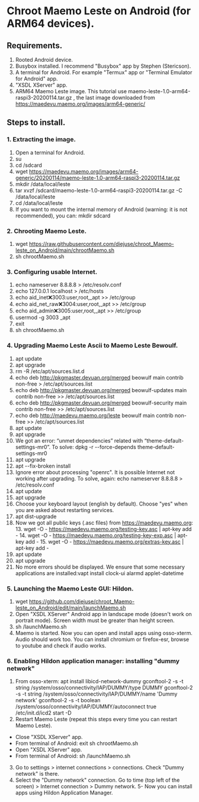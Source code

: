 # Chroot Maemo Leste on Android (for ARM64 devices).
## Requirements.
1. Rooted Android device.
2. Busybox installed. I recommend "Busybox" app by Stephen (Stericson).
3. A terminal for Android. For example "Termux" app or "Terminal Emulator for Android" app.
4. "XSDL XServer" app.
5. ARM64 Maemo Leste image. This tutorial use maemo-leste-1.0-arm64-raspi3-20200114.tar.gz	, the last image downloaded from  https://maedevu.maemo.org/images/arm64-generic/
## Steps to install.
### 1. Extracting the image.
1. Open a terminal for Android.
2. su
3. cd /sdcard
4. wget https://maedevu.maemo.org/images/arm64-generic/20200114/maemo-leste-1.0-arm64-raspi3-20200114.tar.gz
5. mkdir /data/local/leste
6. tar xvzf /sdcard/maemo-leste-1.0-arm64-raspi3-20200114.tar.gz -C /data/local/leste
7. cd /data/local/leste
8. If you want to mount the internal memory of Android (warning: it is not recommended), you can:
    mkdir sdcard
### 2. Chrooting Maemo Leste.
1. wget https://raw.githubusercontent.com/diejuse/chroot_Maemo-leste_on_Android/main/chrootMaemo.sh
2. sh chrootMaemo.sh
### 3. Configuring usable Internet.
1. echo nameserver 8.8.8.8 > /etc/resolv.conf
2. echo 127.0.0.1  localhost > /etc/hosts
3. echo aid_inet:x:3003:user,root,_apt >> /etc/group
4. echo aid_net_raw:x:3004:user,root,_apt >> /etc/group
5. echo aid_admin:x:3005:user,root,_apt >> /etc/group 
6. usermod -g 3003 _apt
7. exit
8. sh chrootMaemo.sh
### 4. Upgrading Maemo Leste Ascii to Maemo Leste Bewoulf.
1. apt update
2. apt upgrade
3. rm -R /etc/apt/sources.list.d
4. echo deb http://pkgmaster.devuan.org/merged beowulf main contrib non-free > /etc/apt/sources.list
5. echo deb http://pkgmaster.devuan.org/merged beowulf-updates main contrib non-free >> /etc/apt/sources.list
6. echo deb http://pkgmaster.devuan.org/merged beowulf-security main contrib non-free >> /etc/apt/sources.list
7. echo deb http://maedevu.maemo.org/leste beowulf main contrib non-free >> /etc/apt/sources.list
8. apt update
9. apt upgrade
10. We got an error: “unmet dependencies” related with “theme-default-settings-mr0”. To solve:
    dpkg -r --force-depends theme-default-settings-mr0
6. apt upgrade
7. apt --fix-broken install
8. Ignore error about processing "openrc". It is possible Internet not working after upgrading. To solve, again: echo nameserver 8.8.8.8 > /etc/resolv.conf
9. apt update
10. apt upgrade
11. Choose your keyboard layout (english by default). Choose "yes" when you are asked about restarting services.
12. apt dist-upgrade
13. Now we got all public keys (.asc files) from https://maedevu.maemo.org:
    13. wget -O - https://maedevu.maemo.org/testing-key.asc | apt-key add -
    14. wget -O - https://maedevu.maemo.org/testing-key-exp.asc | apt-key add -
    15. wget -O - https://maedevu.maemo.org/extras-key.asc | apt-key add -
16. apt update
17. apt upgrade
18. No more errors should be displayed. We ensure that some necessary applications are installed:vapt install clock-ui alarmd applet-datetime
### 5. Launching the Maemo Leste GUI: Hildon.
1. wget https://github.com/diejuse/chroot_Maemo-leste_on_Android/edit/main/launchMaemo.sh
2. Open "XSDL XServer" Android app in landscape mode (doesn't work on portrait mode). Screen width must be greater than height screen.
3. sh /launchMaemo.sh
4. Maemo is started. Now you can open and install apps using osso-xterm. Audio should work too. You can install chromium or firefox-esr, browse to youtube and check if audio works. 
### 6. Enabling Hildon application manager: installing "dummy network"
1. From osso-xterm:
  apt install libicd-network-dummy
  gconftool-2 -s -t string /system/osso/connectivity/IAP/DUMMY/type DUMMY
  gconftool-2 -s -t string /system/osso/connectivity/IAP/DUMMY/name 'Dummy network'
  gconftool-2 -s -t boolean /system/osso/connectivity/IAP/DUMMY/autoconnect true
  /etc/init.d/icd2 start -D
2. Restart Maemo Leste (repeat this steps every time you can restart Maemo Leste).
  - Close "XSDL XServer" app.
  - From terminal of Android:
      exit
      sh chrootMaemo.sh
  - Open "XSDL XServer" app.
  - From terminal of Android:
      sh /launchMaemo.sh
3. Go to settings > internet connections > connections. Check "Dummy network" is there.
4. Select the "Dummy network" connection. Go to time (top left of the screen) > Internet connection > Dummy network. 
5- Now you can install apps using Hildon Application Manager.


